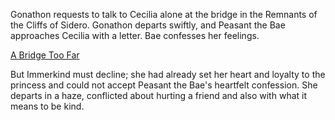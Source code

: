 <!-- title: A Bridge Too Far -->

Gonathon requests to talk to Cecilia alone at the bridge in the Remnants of the Cliffs of Sidero. Gonathon departs swiftly, and Peasant the Bae approaches Cecilia with a letter. Bae confesses her feelings.

[A Bridge Too Far](#embed:https://www.youtube.com/watch?v=wYTiK9cm_bo&t=8170s)

But Immerkind must decline; she had already set her heart and loyalty to the princess and could not accept Peasant the Bae's heartfelt confession. She departs in a haze, conflicted about hurting a friend and also with what it means to be kind.